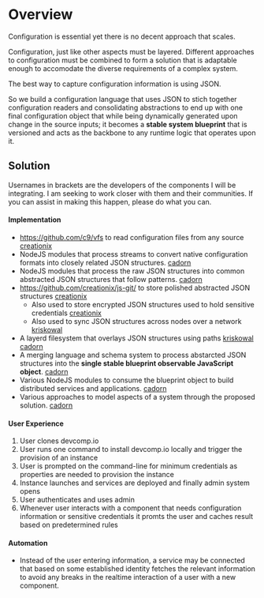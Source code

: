 
Overview
========

Configuration is essential yet there is no decent approach that scales.

Configuration, just like other aspects must be layered. Different approaches to configuration must be combined to form a solution that is adaptable enough to accomodate the diverse requirements of a complex system.

The best way to capture configuration information is using JSON.

So we build a configuration language that uses JSON to stich together configuration readers and consolidating abstractions to end up with one final configuration object that while being dynamically generated upon change in the source inputs; it becomes a **stable system blueprint** that is versioned and acts as the backbone to any runtime logic that operates upon it.


Solution
--------

Usernames in brackets are the developers of the components I will be integrating. I am seeking to work closer with them and their communities.
If you can assist in making this happen, please do what you can.


#### Implementation

  * https://github.com/c9/vfs to read configuration files from any source [creationix](https://github.com/creationix)
  * NodeJS modules that process streams to convert native configuration formats into closely related JSON structures. [cadorn](https://github.com/cadorn)
  * NodeJS modules that process the raw JSON structures into common abstracted JSON structures that follow patterns. [cadorn](https://github.com/cadorn)
  * https://github.com/creationix/js-git/ to store polished abstracted JSON structures [creationix](https://github.com/creationix)
    * Also used to store encrypted JSON structures used to hold sensitive credentials [creationix](https://github.com/creationix)
    * Also used to sync JSON structures across nodes over a network [kriskowal](https://github.com/kriskowal)
  * A layerd filesystem that overlays JSON structures using paths [kriskowal](https://github.com/kriskowal) [cadorn](https://github.com/cadorn)
  * A merging language and schema system to process abstarcted JSON structures into the **single stable blueprint observable JavaScript object**. [cadorn](https://github.com/cadorn)
  * Various NodeJS modules to consume the blueprint object to build distributed services and applications. [cadorn](https://github.com/cadorn)
  * Various approaches to model aspects of a system through the proposed solution. [cadorn](https://github.com/cadorn)

#### User Experience

  1. User clones devcomp.io
  2. User runs one command to install devcomp.io locally and trigger the provision of an instance
  3. User is prompted on the command-line for minimum credentials as properties are needed to provision the instance
  4. Instance launches and services are deployed and finally admin system opens
  5. User authenticates and uses admin
  6. Whenever user interacts with a component that needs configuration information or sensitive credentials it promts the user and caches result based on predetermined rules

#### Automation

  * Instead of the user entering information, a service may be connected that based on some established identity fetches the relevant
    information to avoid any breaks in the realtime interaction of a user with a new component.
